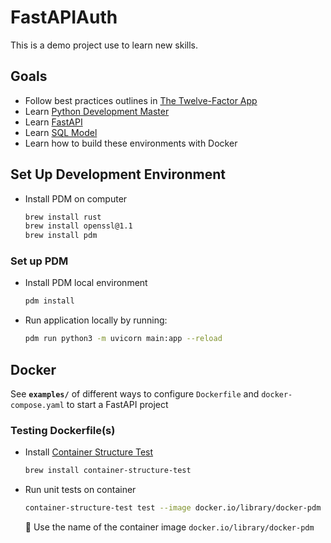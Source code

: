 # FastAPIAuth
This is a demo project use to learn new skills.

## Goals
- Follow best practices outlines in [The Twelve-Factor App](https://12factor.net/)
- Learn [Python Development Master](https://pdm.fming.dev/)
- Learn [FastAPI](https://fastapi.tiangolo.com/)
- Learn [SQL Model](https://sqlmodel.tiangolo.com/)
- Learn how to build these environments with Docker


## Set Up Development Environment

- Install PDM on computer

  ```sh
  brew install rust
  brew install openssl@1.1
  brew install pdm
  ```


### Set up PDM
- Install PDM local environment

  ```sh
  pdm install
  ```

- Run application locally by running:

  ```sh
  pdm run python3 -m uvicorn main:app --reload
  ```


## Docker
See **`examples/`** of different ways to configure `Dockerfile` and `docker-compose.yaml`
to start a FastAPI project


### Testing Dockerfile(s)

- Install [Container Structure Test](https://github.com/GoogleContainerTools/container-structure-test)

  ```sh
  brew install container-structure-test
  ```

- Run unit tests on container

  ```sh
  container-structure-test test --image docker.io/library/docker-pdm --config unit-test-dockerfile-pdm.yaml
  ```

  🔑 Use the name of the container image `docker.io/library/docker-pdm`
